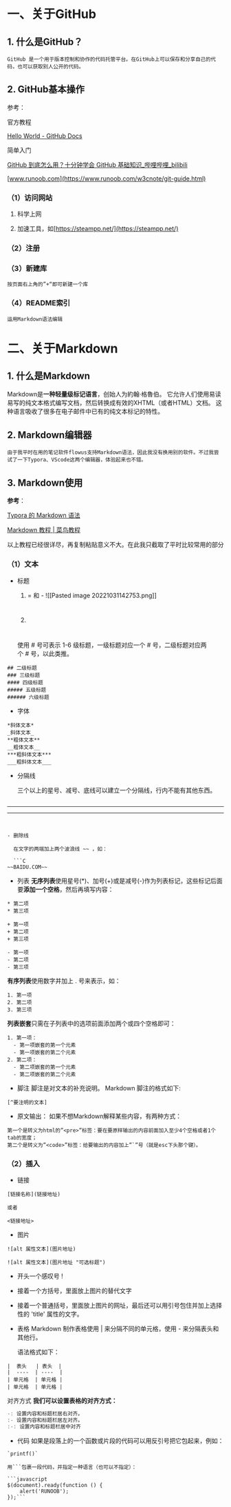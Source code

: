 # 一、关于GitHub

## 1. 什么是GitHub？

    GitHub 是一个用于版本控制和协作的代码托管平台。在GitHub上可以保存和分享自己的代码，也可以获取别人公开的代码。



## 2. GitHub基本操作

参考：

官方教程

[Hello World - GitHub Docs](https://docs.github.com/cn/get-started/quickstart/hello-world)

简单入门

[GitHub 到底怎么用？十分钟学会 GitHub 基础知识_哔哩哔哩_bilibili](https://www.bilibili.com/video/BV1yo4y1d7UK/?spm_id_from=333.337.search-card.all.click&vd_source=7abf02ec20d1bc7988b4641d507ed8fe)

[www.runoob.com](https://www.runoob.com/w3cnote/git-guide.html)



### （1）访问网站

  1. 科学上网

  2. 加速工具，如[https://steampp.net/](https://steampp.net/)



### （2）注册

### （3）新建库

    按页面右上角的”+“即可新建一个库



### （4）README索引

    运用Markdown语法编辑



# 二、关于Markdown

## 1. 什么是Markdown

Markdown是**一种轻量级标记语言**，创始人为約翰·格魯伯。 它允许人们使用易读易写的纯文本格式编写文档，然后转换成有效的XHTML（或者HTML）文档。 这种语言吸收了很多在电子邮件中已有的纯文本标记的特性。



## 2. Markdown编辑器

    由于我平时在用的笔记软件flowus支持Markdown语法，因此我没有换用别的软件。不过我尝试了一下Typora、VScode这两个编辑器，体验起来也不错。



## 3. Markdown使用

**参考**：

[Typora 的 Markdown 语法](https://support.typoraio.cn/zh/Markdown-Reference/)

[Markdown 教程 | 菜鸟教程](https://www.runoob.com/markdown/md-tutorial.html)



以上教程已经很详尽，再复制粘贴意义不大。在此我只截取了平时比较常用的部分



### （1）文本

- 标题  

  1.  = 和 - 
![[Pasted image 20221031142753.png]]

  2. #

    使用 # 号可表示 1-6 级标题，一级标题对应一个 # 号，二级标题对应两个 # 号，以此类推。

```# 一级标题
## 二级标题
### 三级标题
#### 四级标题
##### 五级标题
###### 六级标题
```


- 字体
```
*斜体文本*
_斜体文本_
**粗体文本**
__粗体文本__
***粗斜体文本***
___粗斜体文本___
```


- 分隔线

  三个以上的星号、减号、底线可以建立一个分隔线，行内不能有其他东西。

  ```C
***
- - -
```


- 删除线

  在文字的两端加上两个波浪线 ~~ ，如：

  ```C
~~BAIDU.COM~~
```


- 列表
  **无序列表**使用星号(*)、加号(+)或是减号(-)作为列表标记，这些标记后面要**添加一个空格**，然后再填写内容：
```* 第一项
* 第二项
* 第三项

+ 第一项
+ 第二项
+ 第三项

- 第一项
- 第二项
- 第三项
```
**有序列表**使用数字并加上 . 号来表示，如：
```
1. 第一项
2. 第二项
3. 第三项
```
 **列表嵌套**只需在子列表中的选项前面添加两个或四个空格即可：
  ```Plain Text
1. 第一项：
    - 第一项嵌套的第一个元素
    - 第一项嵌套的第二个元素
2. 第二项：
    - 第二项嵌套的第一个元素
    - 第二项嵌套的第二个元素
```


- 脚注
  脚注是对文本的补充说明。
  Markdown 脚注的格式如下:
```
[^要注明的文本]
```

- 原文输出：
	如果不想Markdown解释某些内容，有两种方式：
```
第一个是转义为html的”<pre>”标签：要在要原样输出的内容前面加入至少4个空格或者1个tab的宽度；
第二个是转义为”<code>”标签：给要输出的内容加上”`”号（就是esc下头那个键）。
```

### （2）插入

- 链接

```
[链接名称](链接地址)

或者

<链接地址>
```


- 图片

```
![alt 属性文本](图片地址)

![alt 属性文本](图片地址 "可选标题")
```
  - 开头一个感叹号 !

  - 接着一个方括号，里面放上图片的替代文字

  - 接着一个普通括号，里面放上图片的网址，最后还可以用引号包住并加上选择性的 'title' 属性的文字。


- 表格
  Markdown 制作表格使用 | 来分隔不同的单元格，使用 - 来分隔表头和其他行。
  
  语法格式如下：
```
|  表头   | 表头  |
|  ----  | ----  |
| 单元格  | 单元格 |
| 单元格  | 单元格 |
```

  对齐方式
  **我们可以设置表格的对齐方式：**
  ```C
-: 设置内容和标题栏居右对齐。
:- 设置内容和标题栏居左对齐。
:-: 设置内容和标题栏居中对齐
```


- 代码
  如果是段落上的一个函数或片段的代码可以用反引号把它包起来，例如：
```
`printf()` 
```
	用```包裹一段代码，并指定一种语言（也可以不指定）：
```Plain Text
```javascript
$(document).ready(function () {
    alert('RUNOOB');
});```
```

